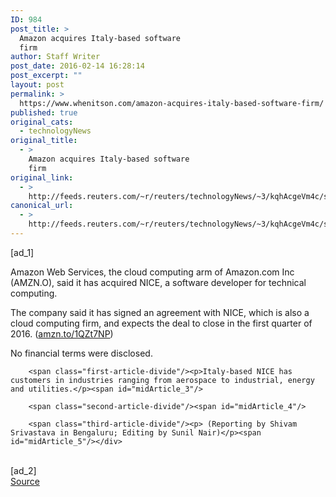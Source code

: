```yaml
---
ID: 984
post_title: >
  Amazon acquires Italy-based software
  firm
author: Staff Writer
post_date: 2016-02-14 16:28:14
post_excerpt: ""
layout: post
permalink: >
  https://www.whenitson.com/amazon-acquires-italy-based-software-firm/
published: true
original_cats:
  - technologyNews
original_title:
  - >
    Amazon acquires Italy-based software
    firm
original_link:
  - >
    http://feeds.reuters.com/~r/reuters/technologyNews/~3/kqhAcgeVm4c/story01.htm
canonical_url:
  - >
    http://feeds.reuters.com/~r/reuters/technologyNews/~3/kqhAcgeVm4c/story01.htm
---
```

 [ad_1]
<br><div id="articleText">
<span id="midArticle_start"/>

<span class="focusParagraph" readability="6"><p><span class="articleLocatio&lt;/span&gt;n">Amazon Web Services, the cloud computing arm of Amazon.com Inc  (<span id="symbol_AMZN.O_0">AMZN.O</span>), said it has acquired NICE, a software developer for technical computing. </span></p></span><span id="midArticle_0"/><p>The company said it has signed an agreement with NICE, which is also a cloud computing firm, and expects the deal to close in the first quarter of 2016. (<a href="http://amzn.to/1QZt7NP">amzn.to/1QZt7NP</a>)</p><span id="midArticle_1"/><p>No financial terms were disclosed.</p><span id="midArticle_2"/>
        
        <span class="first-article-divide"/><p>Italy-based NICE has customers in industries ranging from aerospace to industrial, energy and utilities.</p><span id="midArticle_3"/>
        
        <span class="second-article-divide"/><span id="midArticle_4"/>
        
        <span class="third-article-divide"/><p> (Reporting by Shivam Srivastava in Bengaluru; Editing by Sunil Nair)</p><span id="midArticle_5"/></div>
<br>[ad_2]
<br><a href="http://feeds.reuters.com/~r/reuters/technologyNews/~3/kqhAcgeVm4c/story01.htm">Source </a>